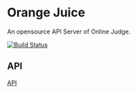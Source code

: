 # Orange Juice
An opensource API Server of Online Judge.

[![Build Status](https://travis-ci.org/function-x/Orange-Juice.svg)](https://travis-ci.org/function-x/Orange-Juice)

## API
[API](docs/API.md)